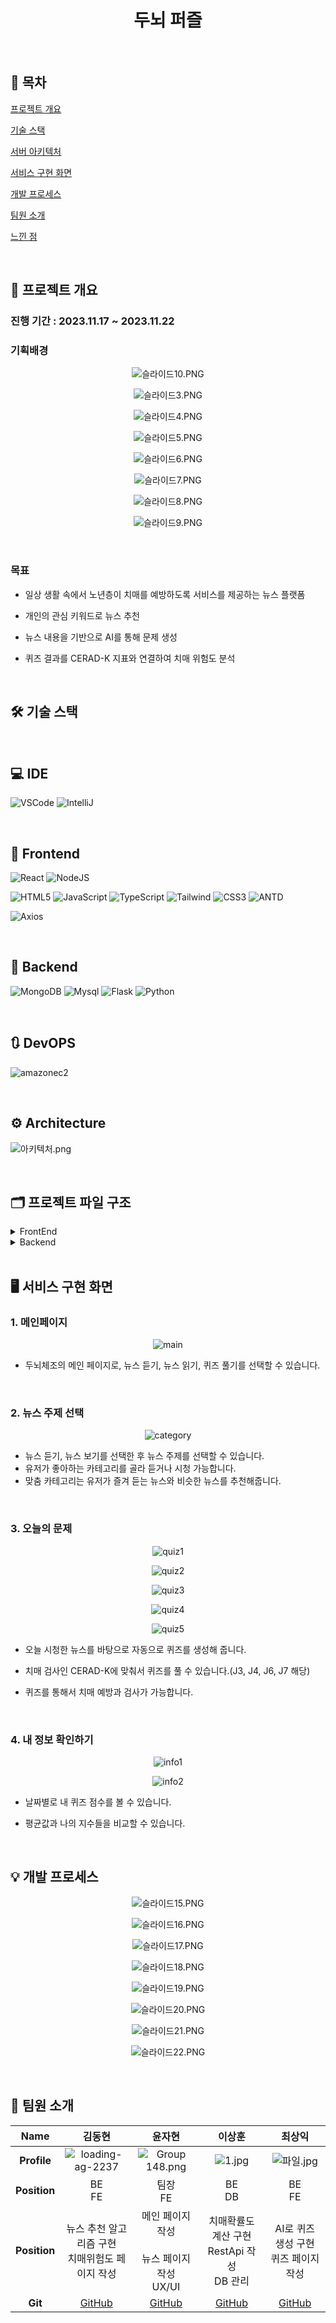 <h1 align="center"> 두뇌 퍼즐 </h1>
<br/>

## 📝 목차

[프로젝트 개요](#item-one)

[기술 스택](#item-three)

[서버 아키텍처](#item-four)

[서비스 구현 화면](#item-five)

[개발 프로세스](#item-pro)

[팀원 소개](#item-two)

[느낀 점](#item-end)

<br/>

## 📖 프로젝트 개요

<a name="item-one"></a>

<div>

### <strong>진행 기간 </strong>: 2023.11.17 ~ 2023.11.22

### <strong>기획배경</strong>

<div align=center>

![슬라이드10.PNG](README_assets/17a66b8a30defc5c9ce8e8dbe432ac712352c777.PNG)

![슬라이드3.PNG](README_assets/1b0b6ffa51911131fe13f4f3a18e5bc5a068f590.PNG)

![슬라이드4.PNG](README_assets/3bea3844bea9882e7b7dc5e814e49c16d074d580.PNG)

![슬라이드5.PNG](README_assets/d29f20877d1236b612e6a96a5461c762373edb22.PNG)

![슬라이드6.PNG](README_assets/015dfe5eb73416dbc6f304bfc4845398bcaf6639.PNG)

![슬라이드7.PNG](README_assets/ac9eae5a3653a1059ce173b8b1e8218d6ed2e040.PNG)

![슬라이드8.PNG](README_assets/5c845e8444419614e611027e2fbe63106d16cb4d.PNG)

![슬라이드9.PNG](README_assets/05fad8f01f102dc2cd6cecce255aae9f2c1771a6.PNG)

</div>

<br/>

### <strong>목표</strong>

- 일상 생활 속에서 노년층이 치매를 예방하도록 서비스를 제공하는 뉴스 플랫폼

- 개인의 관심 키워드로 뉴스 추천

- 뉴스 내용을 기반으로 AI를 통해 문제 생성

- 퀴즈 결과를 CERAD-K 지표와 연결하여 치매 위험도 분석

</div>

<br/>

## 🛠️ 기술 스택

<br/>

<a name="item-three"></a>

## 💻 IDE

![VSCode](https://img.shields.io/badge/VisualStudioCode-007ACC?style=for-the-badge&logo=VisualStudioCode&logoColor=white)
![IntelliJ](https://img.shields.io/badge/intellijidea-000000?style=for-the-badge&logo=intellijidea&logoColor=white)

<br/>

## 📱 Frontend

![React](https://img.shields.io/badge/react-61DAFB?style=for-the-badge&logo=react&logoColor=white)
![NodeJS](https://img.shields.io/badge/node.js-6DA55F?style=for-the-badge&logo=node.js&logoColor=white)

![HTML5](https://img.shields.io/badge/html5-%23E34F26.svg?style=for-the-badge&logo=html5&logoColor=white)
![JavaScript](https://img.shields.io/badge/javascript-F7DF1E?style=for-the-badge&logo=javascript&logoColor=white)
![TypeScript](https://img.shields.io/badge/TypeScript-007ACC?style=for-the-badge&logo=typescript&logoColor=white)
![Tailwind](https://img.shields.io/badge/TailwindCSS-06B6D4?style=for-the-badge&logo=TailwindCSS&logoColor=white)
![CSS3](https://img.shields.io/badge/css3-%231572B6.svg?style=for-the-badge&logo=css3&logoColor=white)
![ANTD](https://img.shields.io/badge/antdesign-0170FE?style=for-the-badge&logo=antdesign&logoColor=white)

![Axios](https://img.shields.io/badge/axios-5A29E4?style=for-the-badge&logo=axios&logoColor=white)

<br/>

## 💾 Backend

![MongoDB](https://img.shields.io/badge/mongoDB-47A248?style=for-the-badge&logo=MongoDB&logoColor=white)
![Mysql](https://img.shields.io/badge/mysql-4479A1?style=for-the-badge&logo=mysql&logoColor=white)
![Flask](https://img.shields.io/badge/flask-%23000.svg?style=for-the-badge&logo=flask&logoColor=white)
![Python](https://img.shields.io/badge/python-3670A0?style=for-the-badge&logo=python&logoColor=ffdd54)

<br/>

## 🔃 DevOPS

![amazonec2](https://img.shields.io/badge/amazonec2-FF9900?style=for-the-badge&logo=amazonec2&logoColor=white)

<br/>

## ⚙️ Architecture

<a name="item-four"></a>

![아키텍처.png](README_assets/9cd8cf173c268b33a24b49d8c99046fd7ec96b85.png)

<br/>

## 🗂️ 프로젝트 파일 구조

<a name="item-five"></a>

<details>
<summary>FrontEnd</summary>

```
📦src
 ┣ 📂assets
 ┃ ┣ 📜art.png
 ┃ ┣ 📜bird.png
 ┃ ┣ 📜ear.png
 ┃ ┣ 📜hand.png
 ┃ ┣ 📜logo.png
 ┃ ┣ 📜main1.png
 ┃ ┣ 📜main2.png
 ┃ ┣ 📜main3.png
 ┃ ┣ 📜main4.png
 ┃ ┗ 📜path.jpg
 ┣ 📂components
 ┃ ┣ 📂quiz
 ┃ ┃ ┣ 📜J1.tsx
 ┃ ┃ ┣ 📜J2.tsx
 ┃ ┃ ┣ 📜J3.tsx
 ┃ ┃ ┣ 📜J4.tsx
 ┃ ┃ ┣ 📜J5.tsx
 ┃ ┃ ┣ 📜J6.tsx
 ┃ ┃ ┣ 📜J7.tsx
 ┃ ┃ ┣ 📜J8.tsx
 ┃ ┃ ┣ 📜J9.tsx
 ┃ ┃ ┣ 📜QuizStep.css
 ┃ ┃ ┗ 📜QuizStep.tsx
 ┃ ┣ 📂ui
 ┃ ┃ ┣ 📜backBtn.tsx
 ┃ ┃ ┣ 📜categoryBtn.tsx
 ┃ ┃ ┗ 📜titleBtn.tsx
 ┃ ┗ 📜Graph.tsx
 ┣ 📂pages
 ┃ ┣ 📜ListenNewsPage.tsx
 ┃ ┣ 📜ListenNewspaper.tsx
 ┃ ┣ 📜MainPage.tsx
 ┃ ┣ 📜ProfilePage.tsx
 ┃ ┣ 📜QuizPage.tsx
 ┃ ┣ 📜ReadNewsPage.tsx
 ┃ ┗ 📜ReadNewspaper.tsx
 ┣ 📂types
 ┃ ┗ 📜index.ts
 ┣ 📂utiles
 ┃ ┣ 📜api.ts
 ┃ ┗ 📜news.ts
 ┣ 📜App.css
 ┣ 📜App.test.tsx
 ┣ 📜App.tsx
 ┣ 📜index.css
 ┣ 📜index.tsx
 ┣ 📜react-app-env.d.ts
 ┣ 📜reportWebVitals.ts
 ┗ 📜setupTests.ts
```

</details>

<details>
<summary>Backend</summary>

```
📦back
 ┣ 📂tokenizer
 ┃ ┣ 📜merges.txt
 ┃ ┗ 📜vocab.json
 ┣ 📜.gitignore
 ┣ 📜app.py
 ┣ 📜category.json
 ┣ 📜clusters.py
 ┣ 📜db.py
 ┣ 📜dict.txt
 ┣ 📜models.py
 ┣ 📜question_generator.py
 ┣ 📜requirements.txt
 ┣ 📜score.py
 ┗ 📜tf-idf.py
```

</details>

<br/>

## 🖥️ 서비스 구현 화면

<a name="item-six"></a>

### 1. 메인페이지

<div align=center>

![main](README_assets/2023-11-29-15-38-51-image.png)

</div>

- 두뇌체조의 메인 페이지로, 뉴스 듣기, 뉴스 읽기, 퀴즈 풀기를 선택할 수 있습니다.

<br/>

### 2. 뉴스 주제 선택

<div align=center>

![category](README_assets/2023-11-29-15-39-15-image.png)

</div>

- 뉴스 듣기, 뉴스 보기를 선택한 후 뉴스 주제를 선택할 수 있습니다.
- 유저가 좋아하는 카테고리를 골라 듣거나 시청 가능합니다.
- 맞춤 카테고리는 유저가 즐겨 듣는 뉴스와 비슷한 뉴스를 추천해줍니다.

<br/>

### 3. 오늘의 문제

<div align=center>

![quiz1](README_assets/2023-11-29-15-39-36-image.png)

![quiz2](README_assets/2023-11-29-15-40-06-image.png)

![quiz3](README_assets/2023-11-29-15-40-44-image.png)

![quiz4](README_assets/2023-11-29-15-41-02-image.png)

![quiz5](README_assets/2023-11-29-15-41-21-image.png)

</div>

- 오늘 시청한 뉴스를 바탕으로 자동으로 퀴즈를 생성해 줍니다.

- 치매 검사인 CERAD-K에 맞춰서 퀴즈를 풀 수 있습니다.(J3, J4, J6, J7 해당)

- 퀴즈를 통해서 치매 예방과 검사가 가능합니다.

<br/>

### 4. 내 정보 확인하기

<div align=center>

![info1](README_assets/2023-11-29-15-41-46-image.png)

![info2](README_assets/2023-11-29-15-42-34-image.png)

</div>

- 날짜별로 내 퀴즈 점수를 볼 수 있습니다.

- 평균값과 나의 지수들을 비교할 수 있습니다.

<br/>

## 💡 개발 프로세스

<a name="item-pro"></a>

<div align=center>

![슬라이드15.PNG](README_assets/49dea48efba327bc1fb383d1846969931ab9caa1.PNG)

![슬라이드16.PNG](README_assets/75d091b515b877ecd8fa286286c3990419d436c9.PNG)

![슬라이드17.PNG](README_assets/a61fb27a0e8f449b0cba22a4e7e084fa28fbd36d.PNG)

![슬라이드18.PNG](README_assets/433777be4e839d023a8f858eacf6ac3e19bde4eb.PNG)

![슬라이드19.PNG](README_assets/e58ae102cc2b100d8f6a9ca6c822c23cb68080c8.PNG)

![슬라이드20.PNG](README_assets/ed20d4cc40a6ac20149ed5d720f6593ee5e87228.PNG)

![슬라이드21.PNG](README_assets/13bc5a12369cc7602631ac7ad32ff4e14236ad3b.PNG)

![슬라이드22.PNG](README_assets/21a13fd07faa2298e469eee87f89e07f447b8997.PNG)

</div>

<br/>

## 👥 팀원 소개

<a name="item-two"></a>

|   **Name**   |                                     김동현                                     |                                    윤자현                                    |                                이상훈                                |                                 최상익                                  |
| :----------: | :----------------------------------------------------------------------------: | :--------------------------------------------------------------------------: | :------------------------------------------------------------------: | :---------------------------------------------------------------------: |
| **Profile**  | ![loading-ag-2237](README_assets/5d0be8de6c3c95185823f70fd15d02dbc864ebad.png) | ![Group 148.png](README_assets/83329abbfb9b9a5089bf0abf483701b6a4469386.png) | ![1.jpg](README_assets/b2344f81373af71ffd83c9237d31d4386903b772.jpg) | ![파일.jpg](README_assets/19e8fee2a6958cfc0122d12f96d5eb8abff46962.jpg) |
| **Position** |                                   BE<br/>FE                                    |                                 팀장<br/>FE                                  |                              BE<br/>DB                               |                                BE<br/>FE                                |
| **Position** |               뉴스 추천 알고리즘 구현<br/>치매위험도 페이지 작성               |             메인 페이지 작성<br/><br/>뉴스 페이지 작성<br/>UX/UI             |          치매확률도 계산 구현<br/>RestApi 작성<br/>DB 관리           |                AI로 퀴즈 생성 구현<br/>퀴즈 페이지 작성                 |
|   **Git**    |                   [GitHub](https://github.com/dongdongx2x2)                    |                   [GitHub](https://github.com/YOONJAHYUN)                    |                  [GitHub](https://github.com/iri95)                  |                  [GitHub](https://github.com/csi9876)                   |

<br/>
